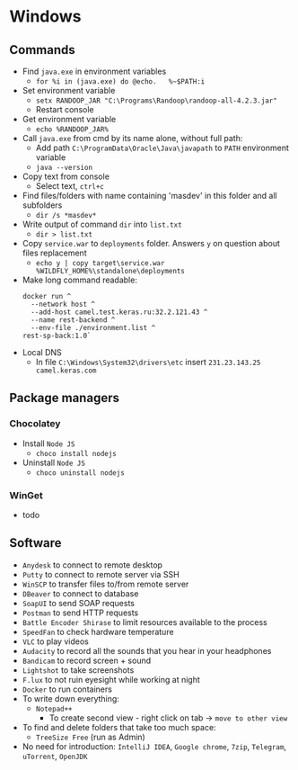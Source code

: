 # Windows
## Commands
* Find `java.exe` in environment variables
  * `for %i in (java.exe) do @echo.   %~$PATH:i`
* Set environment variable
    * `setx RANDOOP_JAR "C:\Programs\Randoop\randoop-all-4.2.3.jar"`
    * Restart console
* Get environment variable
    * `echo %RANDOOP_JAR%`
* Call `java.exe` from cmd by its name alone, without full path:
    * Add path `C:\ProgramData\Oracle\Java\javapath` to `PATH` environment variable
    * `java --version`
* Copy text from console
    * Select text, `ctrl+c`
* Find files/folders with name containing 'masdev' in this folder and all subfolders
    * `dir /s *masdev*`
* Write output of command `dir` into `list.txt`
    * `dir > list.txt`
* Copy `service.war` to `deployments` folder. Answers `y` on question about files replacement
    * `echo y | copy target\service.war %WILDFLY_HOME%\standalone\deployments`
* Make long command readable:
  ```
  docker run ^
    --network host ^
    --add-host camel.test.keras.ru:32.2.121.43 ^
    --name rest-backend ^
    --env-file ./environment.list ^
  rest-sp-back:1.0` 
  ```
* Local DNS
  * In file `C:\Windows\System32\drivers\etc` insert `231.23.143.25 camel.keras.com`

## Package managers
### Chocolatey
* Install `Node JS`
    * `choco install nodejs`
* Uninstall `Node JS`
    * `choco uninstall nodejs`
### WinGet
* todo

## Software
* `Anydesk` to connect to remote desktop
* `Putty` to connect to remote server via SSH
* `WinSCP` to transfer files to/from remote server
* `DBeaver` to connect to database
* `SoapUI` to send SOAP requests
* `Postman` to send HTTP requests
* `Battle Encoder Shirase` to limit resources available to the process
* `SpeedFan` to check hardware temperature
* `VLC` to play videos
* `Audacity` to record all the sounds that you hear in your headphones
* `Bandicam` to record screen + sound
* `Lightshot` to take screenshots
* `F.lux` to not ruin eyesight while working at night
* `Docker` to run containers
* To write down everything:
    * `Notepad++` 
        * To create second view - right click on tab -> `move to other view`
* To find and delete folders that take too much space:
    * `TreeSize Free` (run as Admin)
* No need for introduction:
    `IntelliJ IDEA`, `Google chrome`, `7zip`, `Telegram`, `uTorrent`, `OpenJDK`
